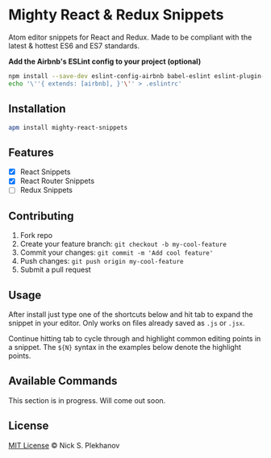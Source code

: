 # Mighty React & Redux Snippets

Atom editor snippets for React and Redux. Made to be compliant with the latest & hottest ES6 and ES7 standards.

**Add the Airbnb's ESLint config to your project (optional)**

```sh
npm install --save-dev eslint-config-airbnb babel-eslint eslint-plugin-react eslint
echo '\''{ extends: [airbnb], }'\'' > .eslintrc'
```

## Installation

```sh
apm install mighty-react-snippets
```

## Features

- [x] React Snippets
- [x] React Router Snippets
- [ ] Redux Snippets

## Contributing

1. Fork repo
1. Create your feature branch: `git checkout -b my-cool-feature`
1. Commit your changes: `git commit -m 'Add cool feature'`
1. Push changes: `git push origin my-cool-feature`
1. Submit a pull request

## Usage

After install just type one of the shortcuts below and hit tab to expand the snippet in your editor. Only works on files already saved as `.js` or `.jsx`.

Continue hitting tab to cycle through and highlight common editing points in a snippet. The `${N}` syntax in the examples below denote the highlight points.

## Available Commands

This section is in progress. Will come out soon.

## License

[MIT License](https://nicksp.mit-license.org/) © Nick S. Plekhanov
